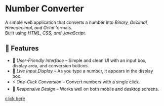 # Number Converter

A simple web application that converts a number into *Binary, Decimal, Hexadecimal, and Octal* formats.  
Built using *HTML, CSS, and JavaScript*.

## 🚀 Features
- 📌 *User-Friendly Interface* – Simple and clean UI with an input box, display area, and conversion buttons.
- 🔄 *Live Input Display* – As you type a number, it appears in the display box.
- ⚡ *One-Click Conversion* – Convert numbers with a single click.
- 📱 *Responsive Design* – Works well on both mobile and desktop screens.

[click here](https://hilarious-brigadeiros-8e8bb3.netlify.app/)